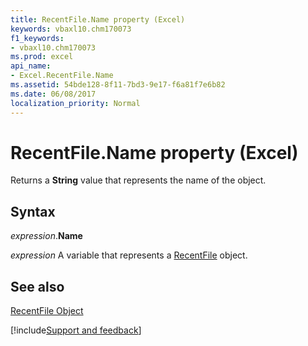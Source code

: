 ```yaml
---
title: RecentFile.Name property (Excel)
keywords: vbaxl10.chm170073
f1_keywords:
- vbaxl10.chm170073
ms.prod: excel
api_name:
- Excel.RecentFile.Name
ms.assetid: 54bde128-8f11-7bd3-9e17-f6a81f7e6b82
ms.date: 06/08/2017
localization_priority: Normal
---
```



# RecentFile.Name property (Excel)

Returns a  **String** value that represents the name of the object.


## Syntax

_expression_.**Name**

_expression_ A variable that represents a [RecentFile](Excel.RecentFile.md) object.


## See also


[RecentFile Object](Excel.RecentFile.md)

[!include[Support and feedback](~/includes/feedback-boilerplate.md)]